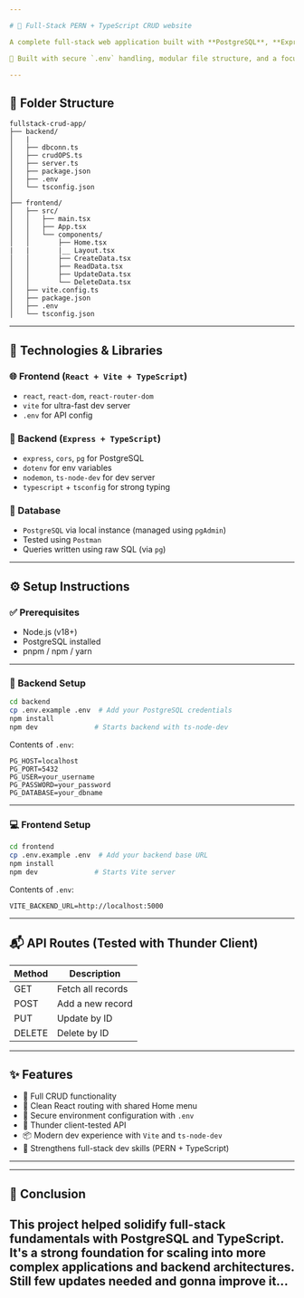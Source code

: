 ```yaml
---

# 🚀 Full-Stack PERN + TypeScript CRUD website

A complete full-stack web application built with **PostgreSQL**, **Express**, **React**, and **Node.js**, using **TypeScript** across the stack. It performs full CRUD operations and follows clean architectural patterns with environment variables, modern tooling, and Postman-tested endpoints.

🔐 Built with secure `.env` handling, modular file structure, and a focus on **clean dev practices**.

---
```


## 📁 Folder Structure

```
fullstack-crud-app/
├── backend/
│   |
│   ├── dbconn.ts
│   ├── crudOPS.ts
│   ├── server.ts
│   ├── package.json
│   ├── .env
│   └── tsconfig.json
│
├── frontend/
│   ├── src/
│   │   ├── main.tsx
│   │   ├── App.tsx
│   │   └── components/
│   │       ├── Home.tsx
|   |       |__ Layout.tsx
│   │       ├── CreateData.tsx
│   │       ├── ReadData.tsx
│   │       ├── UpdateData.tsx
│   │       └── DeleteData.tsx
│   ├── vite.config.ts
│   ├── package.json
│   ├── .env
│   └── tsconfig.json
```

---

## 🧰 Technologies & Libraries

### 🌐 Frontend (`React + Vite + TypeScript`)

* `react`, `react-dom`, `react-router-dom`
* `vite` for ultra-fast dev server
* `.env` for API config

### 🚀 Backend (`Express + TypeScript`)

* `express`, `cors`, `pg` for PostgreSQL
* `dotenv` for env variables
* `nodemon`, `ts-node-dev` for dev server
* `typescript` + `tsconfig` for strong typing

### 🐘 Database

* `PostgreSQL` via local instance (managed using `pgAdmin`)
* Tested using `Postman`
* Queries written using raw SQL (via `pg`)

---

## ⚙️ Setup Instructions

### ✅ Prerequisites

* Node.js (v18+)
* PostgreSQL installed
* pnpm / npm / yarn

---

### 🔧 Backend Setup

```bash
cd backend
cp .env.example .env  # Add your PostgreSQL credentials
npm install
npm dev              # Starts backend with ts-node-dev
```

Contents of `.env`:

```
PG_HOST=localhost
PG_PORT=5432
PG_USER=your_username
PG_PASSWORD=your_password
PG_DATABASE=your_dbname
```

---

### 💻 Frontend Setup

```bash
cd frontend
cp .env.example .env  # Add your backend base URL
npm install
npm dev              # Starts Vite server
```

Contents of `.env`:

```
VITE_BACKEND_URL=http://localhost:5000
```

---

## 📬 API Routes (Tested with Thunder Client)

| Method | Description       |
| ------ |  ---------------- |
| GET    | Fetch all records |
| POST   | Add a new record  |
| PUT    | Update by ID      |
| DELETE | Delete by ID      |

---

## ✨ Features

* 🔄 Full CRUD functionality
* 🎯 Clean React routing with shared Home menu
* 🔐 Secure environment configuration with `.env`
* 🧪 Thunder client-tested API
* 📦 Modern dev experience with `Vite` and `ts-node-dev`
* 🧠 Strengthens full-stack dev skills (PERN + TypeScript)

---

---

## 🏁 Conclusion

This project helped solidify full-stack fundamentals with PostgreSQL and TypeScript. It's a strong foundation for scaling into more complex applications and backend architectures.
Still few updates needed and gonna improve it...
---


